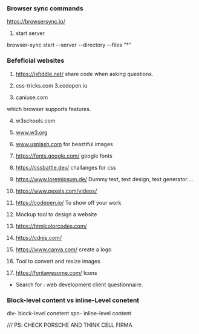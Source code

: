 ### Browser sync commands
https://browsersync.io/
1. start server   

browser-sync start --server --directory --files "*"

### Befeficial websites
1. https://jsfiddle.net/ share code when asking questions.

2. css-tricks.com
3.codepen.io

3. caniuse.com 

which browser supports features.

4. w3schools.com

5. www.w3.org

6. www.usplash.com     for beaztiful images

7. https://fonts.google.com/   google fonts

8. https://cssbattle.dev/    challanges for css 

9. https://www.loremipsum.de/ Dummy text, text design, text generator....

10. https://www.pexels.com/videos/ 

11. https://codepen.io/   To show off your work 

12. Mockup tool to design a website 

13. https://htmlcolorcodes.com/

14. https://cdnjs.com/
15. https://www.canva.com/  create a logo
16. Tool to convert and resize images

17. https://fontawesome.com/  Icons


- Search for : web development client questionnaire.
### Block-level content vs inline-Level conetent 

div-  block-level conetent
spn- inline-level content


/// PS: CHECK PORSCHE AND THINK CELL FIRMA